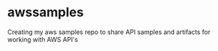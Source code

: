 # awssamples
Creating my aws samples repo to share API samples and artifacts for working with AWS API's
